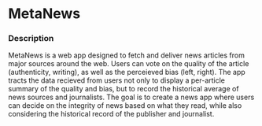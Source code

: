 # MetaNews

### Description

MetaNews is a web app designed to fetch and deliver news articles from major sources around the web. Users can vote on the quality of the article (authenticity, writing), as well as the perceieved bias (left, right). The app tracts the data recieved from users not only to display a per-article summary of the quality and bias, but to record the historical average of news sources and journalists. The goal is to create a news app where users can decide on the integrity of news based on what they read, while also considering the historical record of the publisher and journalist.
